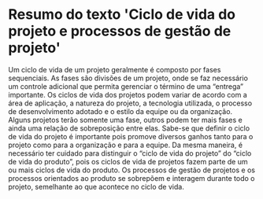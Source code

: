 # Resumo do texto 'Ciclo de vida do projeto e processos de gestão de projeto'

Um ciclo de vida de um projeto geralmente é composto por fases sequenciais. As fases são divisões de um projeto, onde se faz necessário um controle adicional que permita gerenciar o término de uma “entrega” importante. Os ciclos de vida dos projetos podem variar de acordo com a área de aplicação, a natureza do projeto, a tecnologia utilizada, o processo de desenvolvimento adotado e o estilo da equipe ou da organização. Alguns projetos terão somente uma fase, outros podem ter mais fases e ainda uma relação de sobreposição entre elas. Sabe-se que definir o ciclo de vida do projeto é importante pois promove diversos ganhos tanto para o projeto como para a organização e para a equipe. Da mesma maneira, é necessário ter cuidado para distinguir o “ciclo de vida do projeto” do “ciclo de vida do produto”, pois os ciclos de vida de projetos fazem parte de um ou mais ciclos de vida do produto. Os processos de gestão de projetos e os processos orientados ao produto se sobrepõem e interagem durante todo o projeto, semelhante
ao que acontece no ciclo de vida.
